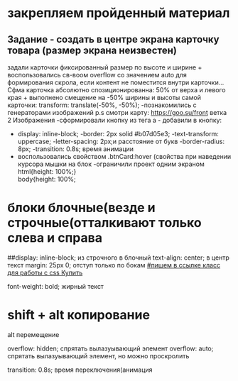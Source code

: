 # закрепляем пройденный материал
## Задание - создать в центре экрана карточку товара (размер экрана неизвестен)

задали карточки фиксированный размер по высоте и ширине + воспользовались св-воом overflow со значением auto для формирования скрола, если контент не поместится внутри карточки...
Сфма карточка абсолютно спозиционированна: 50% от верха и левого края + выполнено смещение на -50% ширины и высоты самой карточки: transform: translate(-50%, -50%);
-познакомились с генераторами изображений p.s смотри карту: https://goo.su/front ветка 2 Изображения
-сформировали кнопку из тега a - добавили в кнопку:
- display: inline-block;
-border: 2px solid #b07d05e3;
-text-transform: uppercase;
 -letter-spacing: 2px;и расстояние от букв
-border-radius: 8px;
-transition: 0.8s; время анимации
- воспользовались свойством .btnCard:hover (свойства при наведении курсора мышки на блок
-ограничили проект одним экраном html{height: 100%;}   
body{height: 100%;











# блоки блочные(везде и строчные(отталкивают только слева и справа
##display: inline-block; из строчного в блочный
text-align: center; в центр текст
margin: 25px 0; отступ только по бокам
<a href="#" class="btnCard"> #пишем в ссылке класс для работы с сss
            Купить
</a>

font-weight: bold; жирный текст

# shift + alt  копирование
alt перемещение

overflow: hidden; спрятать вылазуывающий элемент
 overflow: auto; спрятать вылазуывающий элемент, но можно проскролить

 transition: 0.8s; время переключения(анимация
